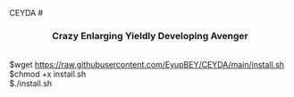 CEYDA
#<h3 align="center">Crazy Enlarging Yieldly Developing Avenger</h3>
  <br />
  $wget https://raw.githubusercontent.com/EyupBEY/CEYDA/main/install.sh
  <br />
  $chmod +x install.sh
  <br />
  $./install.sh
